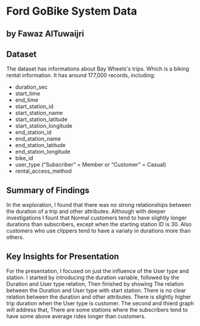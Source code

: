 # Ford GoBike System Data
## by Fawaz AlTuwaijri


## Dataset

The dataset has informations about Bay Wheels's trips. Which is a biking rental information. It has around 177,000 records, including:  
* duration_sec
* start_time
* end_time
* start_station_id
* start_station_name
* start_station_latitude
* start_station_longitude
* end_station_id
* end_station_name
* end_station_latitude
* end_station_longitude
* bike_id
* user_type (“Subscriber” = Member or “Customer” = Casual)
* rental_access_method


## Summary of Findings

In the wxploration, I found that there was no strong relationships between the duration of a trip and other attributes. Although with deeper investigations I fount that Normal customers tend to have slightly longer durations than subscribers, except when the starting station ID is 30. Also customers who use clippers tend to have a variaty in durations more than others.

## Key Insights for Presentation

For the presentation, I focused on just the influence of the User type and station. I started by introducing the duration variable, followed by the Duration and User type relation, Then finished by showing The relation between the Duration and User type with start station. 
There is no clear relation between the duration and other attributes. There is slightly higher trip duration when the User type is customer.
The second and thierd graph will address that, There are some stations where the subscribers tend to have some above average rides longer than customers.